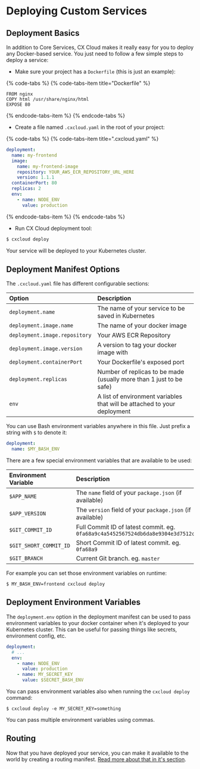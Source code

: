 # Deploying Custom Services

## Deployment Basics

In addition to Core Services, CX Cloud makes it really easy for you to deploy any Docker-based service. You just need to follow a few simple steps to deploy a service:

* Make sure your project has a `Dockerfile` \(this is just an example\):

{% code-tabs %}
{% code-tabs-item title="Dockerfile" %}
```text
FROM nginx
COPY html /usr/share/nginx/html
EXPOSE 80
```
{% endcode-tabs-item %}
{% endcode-tabs %}

* Create a file named `.cxcloud.yaml` in the root of your project:

{% code-tabs %}
{% code-tabs-item title=".cxcloud.yaml" %}
```yaml
deployment:
  name: my-frontend
  image:
    name: my-frontend-image
    repository: YOUR_AWS_ECR_REPOSITORY_URL_HERE
    version: 1.1.1
  containerPort: 80
  replicas: 2
  env:
    - name: NODE_ENV
      value: production
```
{% endcode-tabs-item %}
{% endcode-tabs %}

* Run CX Cloud deployment tool:

```bash
$ cxcloud deploy
```

Your service will be deployed to your Kubernetes cluster.

## Deployment Manifest Options

The `.cxcloud.yaml` file has different configurable sections:

| Option | Description |
| :--- | :--- |
| `deployment.name` | The name of your service to be saved in Kubernetes |
| `deployment.image.name` | The name of your docker image |
| `deployment.image.repository` | Your AWS ECR Repository |
| `deployment.image.version` | A version to tag your docker image with |
| `deployment.containerPort` | Your Dockerfile's exposed port |
| `deployment.replicas` | Number of replicas to be made \(usually more than 1 just to be safe\) |
| `env` | A list of environment variables that will be attached to your deployment |

You can use Bash environment variables anywhere in this file. Just prefix a string with `$` to denote it:

```yaml
deployment:
  name: $MY_BASH_ENV
```

There are a few special environment variables that are available to be used:

| Environment Variable | Description |
| :--- | :--- |
| `$APP_NAME` | The `name` field of your `package.json` \(if available\) |
| `$APP_VERSION` | The `version` field of your `package.json` \(if available\) |
| `$GIT_COMMIT_ID` | Full Commit ID of latest commit. eg. `0fa68a9c4a5452567524db6da8e9304e3d7512c0` |
| `$GIT_SHORT_COMMIT_ID` | Short Commit ID of latest commit. eg. `0fa68a9` |
| `$GIT_BRANCH` | Current Git branch. eg. `master` |

For example you can set those environment variables on runtime:

```text
$ MY_BASH_ENV=frontend cxcloud deploy
```

## Deployment Environment Variables

The `deployment.env` option in the deployment manifest can be used to pass environment variables to your docker container when it's deployed to your Kubernetes cluster. This can be useful for passing things like secrets, environment config, etc.

```yaml
deployment:
  # ...
  env:
    - name: NODE_ENV
      value: production
    - name: MY_SECRET_KEY
      value: $SECRET_BASH_ENV
```

You can pass environment variables also when running the `cxcloud deploy` command:

```text
$ cxcloud deploy -e MY_SECRET_KEY=something
```

You can pass multiple environment variables using commas.

## Routing

Now that you have deployed your service, you can make it available to the world by creating a routing manifest. [Read more about that in it's section](manually-defining-routing.md).

